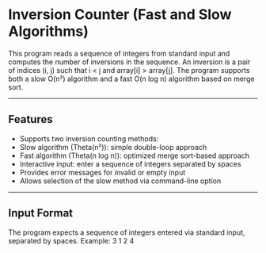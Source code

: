 # Inversion Counter (Fast and Slow Algorithms)

This program reads a sequence of integers from standard input and computes the number of inversions in the sequence. An inversion is a pair of indices (i, j) such that i < j and array[i] > array[j]. The program supports both a slow O(n²) algorithm and a fast O(n log n) algorithm based on merge sort.

---

## Features
- Supports two inversion counting methods:
- Slow algorithm (Theta(n²)): simple double-loop approach
- Fast algorithm (Theta(n log n)): optimized merge sort-based approach
- Interactive input: enter a sequence of integers separated by spaces
- Provides error messages for invalid or empty input
- Allows selection of the slow method via command-line option

---

## Input Format
The program expects a sequence of integers entered via standard input, separated by spaces. Example:
3 1 2 4
